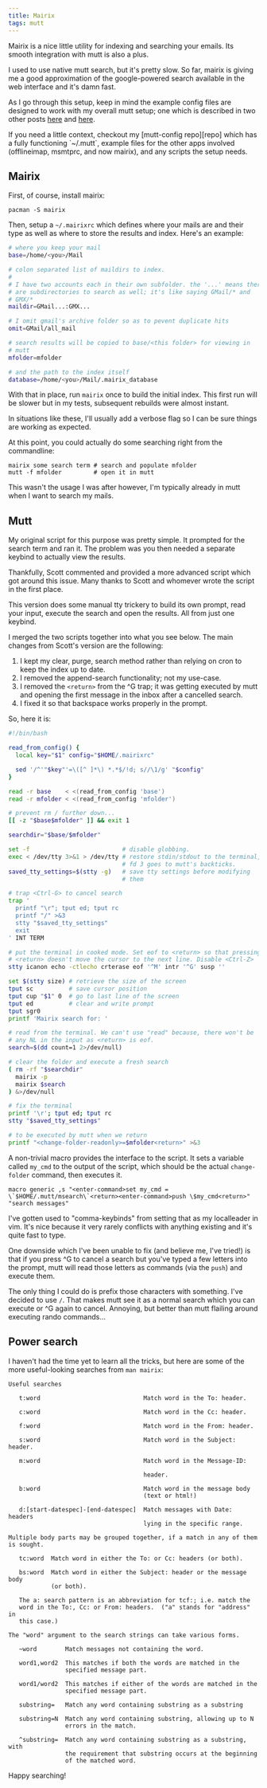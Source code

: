 ```yaml
---
title: Mairix
tags: mutt
---
```


Mairix is a nice little utility for indexing and searching your emails. 
Its smooth integration with mutt is also a plus.

I used to use native mutt search, but it's pretty slow. So far, mairix 
is giving me a good approximation of the google-powered search available 
in the web interface and it's damn fast.

As I go through this setup, keep in mind the example config files are 
designed to work with my overall mutt setup; one which is described in 
two other posts [here][1] and [here][2].

[1]: /posts/mutt_gmail_offlineimap "Mutt + Gmail + Offlineimap"
[2]: /posts/two_accounts_in_mutt   "Using Two IMAP Accounts in Mutt"

<div class="well">
If you need a little context, checkout my [mutt-config repo][repo] which 
has a fully functioning `~/.mutt`, example files for the other apps 
involved (offlineimap, msmtprc, and now mairix), and any scripts the 
setup needs.
</div>

[repo]: https://github.com/pbrisbin/mutt-config "mutt-config on github"

## Mairix

First, of course, install mairix:

```
pacman -S mairix
```

Then, setup a `~/.mairixrc` which defines where your mails are and their 
type as well as where to store the results and index. Here's an example:

```bash 
# where you keep your mail
base=/home/<you>/Mail

# colon separated list of maildirs to index.
#
# I have two accounts each in their own subfolder. the '...' means there 
# are subdirectories to search as well; it's like saying GMail/* and 
# GMX/*
maildir=GMail...:GMX...

# I omit gmail's archive folder so as to pevent duplicate hits
omit=GMail/all_mail

# search results will be copied to base/<this folder> for viewing in 
# mutt
mfolder=mfolder

# and the path to the index itself
database=/home/<you>/Mail/.mairix_database
```

With that in place, run `mairix` once to build the initial index. This 
first run will be slower but in my tests, subsequent rebuilds were almost 
instant.

<div class="well">
In situations like these, I'll usually add a verbose flag so I can be 
sure things are working as expected.
</div>

At this point, you could actually do some searching right from the 
commandline:

```
mairix some search term # search and populate mfolder
mutt -f mfolder         # open it in mutt
```

This wasn't the usage I was after however, I'm typically already in mutt 
when I want to search my mails.

## Mutt

My original script for this purpose was pretty simple. It prompted for 
the search term and ran it. The problem was you then needed a separate 
keybind to actually view the results.

Thankfully, Scott commented and provided a more advanced script which 
got around this issue. Many thanks to Scott and whomever wrote the 
script in the first place.

This version does some manual tty trickery to build its own prompt, read 
your input, execute the search and open the results. All from just one 
keybind.

I merged the two scripts together into what you see below. The main 
changes from Scott's version are the following:

1. I kept my clear, purge, search method rather than relying on cron to 
   keep the index up to date.
2. I removed the append-search functionality; not my use-case.
3. I removed the `<return>` from the ^G trap; it was getting executed by 
   mutt and opening the first message in the inbox after a cancelled 
   search.
4. I fixed it so that backspace works properly in the prompt.

So, here it is:

```bash 
#!/bin/bash

read_from_config() {
  local key="$1" config="$HOME/.mairixrc"

  sed '/^'"$key"'=\([^ ]*\) *.*$/!d; s//\1/g' "$config"
}

read -r base    < <(read_from_config 'base')
read -r mfolder < <(read_from_config 'mfolder')

# prevent rm / further down...
[[ -z "$base$mfolder" ]] && exit 1

searchdir="$base/$mfolder"

set -f                          # disable globbing.
exec < /dev/tty 3>&1 > /dev/tty # restore stdin/stdout to the terminal,
                                # fd 3 goes to mutt's backticks.
saved_tty_settings=$(stty -g)   # save tty settings before modifying
                                # them

# trap <Ctrl-G> to cancel search
trap '
  printf "\r"; tput ed; tput rc
  printf "/" >&3
  stty "$saved_tty_settings"
  exit
' INT TERM

# put the terminal in cooked mode. Set eof to <return> so that pressing
# <return> doesn't move the cursor to the next line. Disable <Ctrl-Z>
stty icanon echo -ctlecho crterase eof '^M' intr '^G' susp ''

set $(stty size) # retrieve the size of the screen
tput sc          # save cursor position
tput cup "$1" 0  # go to last line of the screen
tput ed          # clear and write prompt
tput sgr0
printf 'Mairix search for: '

# read from the terminal. We can't use "read" because, there won't be
# any NL in the input as <return> is eof.
search=$(dd count=1 2>/dev/null)

# clear the folder and execute a fresh search
( rm -rf "$searchdir"
  mairix -p
  mairix $search
) &>/dev/null

# fix the terminal
printf '\r'; tput ed; tput rc
stty "$saved_tty_settings"

# to be executed by mutt when we return
printf "<change-folder-readonly>=$mfolder<return>" >&3
```

A non-trivial macro provides the interface to the script. It sets a 
variable called `my_cmd` to the output of the script, which should be 
the actual `change-folder` command, then executes it.

```
macro generic ,s "<enter-command>set my_cmd = \`$HOME/.mutt/msearch\`<return><enter-command>push \$my_cmd<return>" "search messages"
```

<div class="well">
I've gotten used to "comma-keybinds" from setting that as my localleader 
in vim. It's nice because it very rarely conflicts with anything 
existing and it's quite fast to type.
</div>

One downside which I've been unable to fix (and believe me, I've tried!) 
is that if you press ^G to cancel a search but you've typed a few 
letters into the prompt, mutt will read those letters as commands (via 
the `push`) and execute them.

The only thing I could do is prefix those characters with something. 
I've decided to use `/`. That makes mutt see it as a normal search which 
you can execute or ^G again to cancel. Annoying, but better than mutt 
flailing around executing rando commands...

## Power search

I haven't had the time yet to learn all the tricks, but here are some of 
the more useful-looking searches from `man mairix`:

```
Useful searches

   t:word                             Match word in the To: header.

   c:word                             Match word in the Cc: header.

   f:word                             Match word in the From: header.

   s:word                             Match word in the Subject: header.

   m:word                             Match word in the Message-ID: 

                                      header.

   b:word                             Match word in the message body 
                                      (text or html!)

   d:[start-datespec]-[end-datespec]  Match messages with Date: headers 
                                      lying in the specific range.

Multiple body parts may be grouped together, if a match in any of them 
is sought.

   tc:word  Match word in either the To: or Cc: headers (or both).

   bs:word  Match word in either the Subject: header or the message body 
            (or both).

   The a: search pattern is an abbreviation for tcf:; i.e. match the 
   word in the To:, Cc: or From: headers.  ("a" stands for "address" in 
   this case.)

The "word" argument to the search strings can take various forms.

   ~word        Match messages not containing the word.

   word1,word2  This matches if both the words are matched in the 
                specified message part.

   word1/word2  This matches if either of the words are matched in the 
                specified message part.

   substring=   Match any word containing substring as a substring

   substring=N  Match any word containing substring, allowing up to N 
                errors in the match.

   ^substring=  Match any word containing substring as a substring, with 
                the requirement that substring occurs at the beginning 
                of the matched word.
```

Happy searching!
